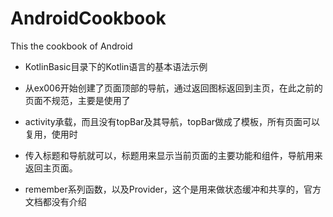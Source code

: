 # AndroidCookbook
This the cookbook of Android
- KotlinBasic目录下的Kotlin语言的基本语法示例
- 从ex006开始创建了页面顶部的导航，通过返回图标返回到主页，在此之前的页面不规范，主要是使用了
- activity承载，而且没有topBar及其导航，topBar做成了模板，所有页面可以复用，使用时
- 传入标题和导航就可以，标题用来显示当前页面的主要功能和组件，导航用来返回主页面。

- remember系列函数，以及Provider，这个是用来做状态缓冲和共享的，官方文档都没有介绍
